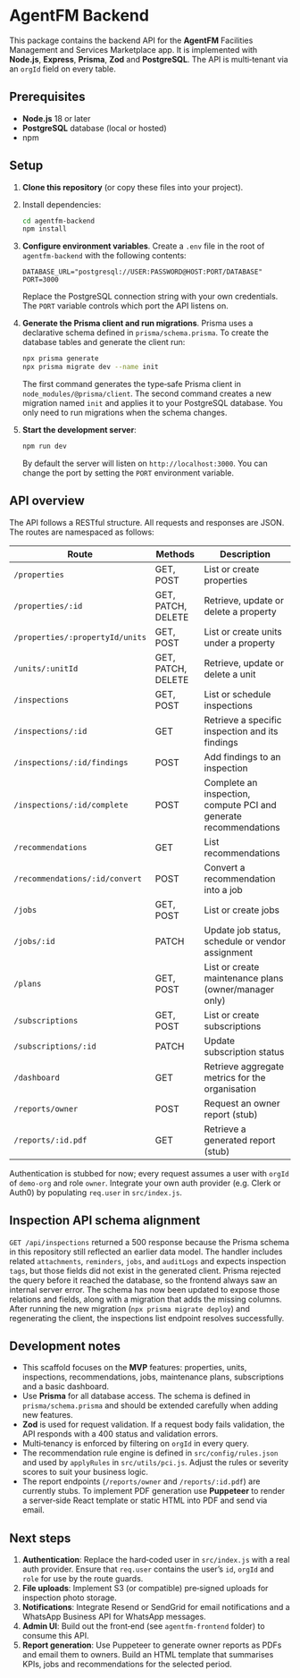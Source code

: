 # AgentFM Backend

This package contains the backend API for the **AgentFM** Facilities Management and Services Marketplace app.  It is implemented with **Node.js**, **Express**, **Prisma**, **Zod** and **PostgreSQL**.  The API is multi‑tenant via an `orgId` field on every table.

## Prerequisites

* **Node.js** 18 or later
* **PostgreSQL** database (local or hosted)
* npm

## Setup

1. **Clone this repository** (or copy these files into your project).
2. Install dependencies:

   ```sh
   cd agentfm-backend
   npm install
   ```

3. **Configure environment variables**.  Create a `.env` file in the root of `agentfm-backend` with the following contents:

   ```env
   DATABASE_URL="postgresql://USER:PASSWORD@HOST:PORT/DATABASE"
   PORT=3000
   ```

   Replace the PostgreSQL connection string with your own credentials.  The `PORT` variable controls which port the API listens on.

4. **Generate the Prisma client and run migrations**.  Prisma uses a declarative schema defined in `prisma/schema.prisma`.  To create the database tables and generate the client run:

   ```sh
   npx prisma generate
   npx prisma migrate dev --name init
   ```

   The first command generates the type‑safe Prisma client in `node_modules/@prisma/client`.  The second command creates a new migration named `init` and applies it to your PostgreSQL database.  You only need to run migrations when the schema changes.

5. **Start the development server**:

   ```sh
   npm run dev
   ```

   By default the server will listen on `http://localhost:3000`.  You can change the port by setting the `PORT` environment variable.

## API overview

The API follows a RESTful structure.  All requests and responses are JSON.  The routes are namespaced as follows:

| Route | Methods | Description |
|------|---------|-------------|
| `/properties` | GET, POST | List or create properties |
| `/properties/:id` | GET, PATCH, DELETE | Retrieve, update or delete a property |
| `/properties/:propertyId/units` | GET, POST | List or create units under a property |
| `/units/:unitId` | GET, PATCH, DELETE | Retrieve, update or delete a unit |
| `/inspections` | GET, POST | List or schedule inspections |
| `/inspections/:id` | GET | Retrieve a specific inspection and its findings |
| `/inspections/:id/findings` | POST | Add findings to an inspection |
| `/inspections/:id/complete` | POST | Complete an inspection, compute PCI and generate recommendations |
| `/recommendations` | GET | List recommendations |
| `/recommendations/:id/convert` | POST | Convert a recommendation into a job |
| `/jobs` | GET, POST | List or create jobs |
| `/jobs/:id` | PATCH | Update job status, schedule or vendor assignment |
| `/plans` | GET, POST | List or create maintenance plans (owner/manager only) |
| `/subscriptions` | GET, POST | List or create subscriptions |
| `/subscriptions/:id` | PATCH | Update subscription status |
| `/dashboard` | GET | Retrieve aggregate metrics for the organisation |
| `/reports/owner` | POST | Request an owner report (stub) |
| `/reports/:id.pdf` | GET | Retrieve a generated report (stub) |

Authentication is stubbed for now; every request assumes a user with `orgId` of `demo‑org` and role `owner`.  Integrate your own auth provider (e.g. Clerk or Auth0) by populating `req.user` in `src/index.js`.

## Inspection API schema alignment

`GET /api/inspections` returned a 500 response because the Prisma schema in this repository still reflected an earlier data model.
The handler includes related `attachments`, `reminders`, `jobs`, and `auditLogs` and expects inspection `tags`, but those fields did
not exist in the generated client.  Prisma rejected the query before it reached the database, so the frontend always saw an internal
server error.  The schema has now been updated to expose those relations and fields, along with a migration that adds the missing
columns.  After running the new migration (`npx prisma migrate deploy`) and regenerating the client, the inspections list endpoint
resolves successfully.

## Development notes

* This scaffold focuses on the **MVP** features: properties, units, inspections, recommendations, jobs, maintenance plans, subscriptions and a basic dashboard.
* Use **Prisma** for all database access.  The schema is defined in `prisma/schema.prisma` and should be extended carefully when adding new features.
* **Zod** is used for request validation.  If a request body fails validation, the API responds with a 400 status and validation errors.
* Multi‑tenancy is enforced by filtering on `orgId` in every query.
* The recommendation rule engine is defined in `src/config/rules.json` and used by `applyRules` in `src/utils/pci.js`.  Adjust the rules or severity scores to suit your business logic.
* The report endpoints (`/reports/owner` and `/reports/:id.pdf`) are currently stubs.  To implement PDF generation use **Puppeteer** to render a server‑side React template or static HTML into PDF and send via email.

## Next steps

1. **Authentication**: Replace the hard‑coded user in `src/index.js` with a real auth provider.  Ensure that `req.user` contains the user’s `id`, `orgId` and `role` for use by the route guards.
2. **File uploads**: Implement S3 (or compatible) pre‑signed uploads for inspection photo storage.
3. **Notifications**: Integrate Resend or SendGrid for email notifications and a WhatsApp Business API for WhatsApp messages.
4. **Admin UI**: Build out the front‑end (see `agentfm-frontend` folder) to consume this API.
5. **Report generation**: Use Puppeteer to generate owner reports as PDFs and email them to owners.  Build an HTML template that summarises KPIs, jobs and recommendations for the selected period.